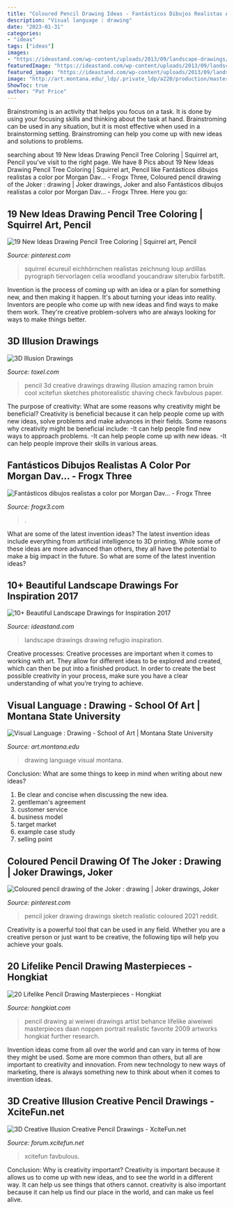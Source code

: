 ```yaml
---
title: "Coloured Pencil Drawing Ideas - Fantásticos Dibujos Realistas A Color Por Morgan Dav..."
description: "Visual language : drawing"
date: "2023-01-31"
categories:
- "ideas"
tags: ["ideas"]
images:
- "https://ideastand.com/wp-content/uploads/2013/09/landscape-drawings/landscape-drawing-2.jpg"
featuredImage: "https://ideastand.com/wp-content/uploads/2013/09/landscape-drawings/landscape-drawing-2.jpg"
featured_image: "https://ideastand.com/wp-content/uploads/2013/09/landscape-drawings/landscape-drawing-2.jpg"
image: "http://art.montana.edu/_ldp/.private_ldp/a220/production/master/824fc751-137a-405a-9100-bbd2bc11713a.jpg"
ShowToc: true
author: "Pat Price"
---
```



Brainstroming is an activity that helps you focus on a task. It is done by using your focusing skills and thinking about the task at hand. Brainstroming can be used in any situation, but it is most effective when used in a brainstorming setting. Brainstroming can help you come up with new ideas and solutions to problems.

	

		
searching about 19 New Ideas Drawing Pencil Tree Coloring | Squirrel art, Pencil you've visit to the right page. We have 8 Pics about 19 New Ideas Drawing Pencil Tree Coloring | Squirrel art, Pencil like Fantásticos dibujos realistas a color por Morgan Dav... - Frogx Three, Coloured pencil drawing of the Joker : drawing | Joker drawings, Joker and also Fantásticos dibujos realistas a color por Morgan Dav... - Frogx Three. Here you go:
		
    
## 19 New Ideas Drawing Pencil Tree Coloring | Squirrel Art, Pencil

<img loading=lazy src="https://i.pinimg.com/736x/29/cf/e0/29cfe004831d9aafd23aad8f7c88c72f.jpg" onerror="this.onerror=null;this.src='https://tse1.mm.bing.net/th?id=OIP.Lbrte7X__AcU_jM_CSm20AAAAA&amp;pid=15.1';" alt="19 New Ideas Drawing Pencil Tree Coloring | Squirrel art, Pencil">

_Source: pinterest.com_

>squirrel écureuil eichhörnchen realistas zeichnung loup ardillas pyrograph tiervorlagen celia woodland youcandraw siterubix farbstift. 

	

Invention is the process of coming up with an idea or a plan for something new, and then making it happen. It's about turning your ideas into reality. Inventors are people who come up with new ideas and find ways to make them work. They're creative problem-solvers who are always looking for ways to make things better.

    
## 3D Illusion Drawings

<img loading=lazy src="http://www.toxel.com/wp-content/uploads/2013/01/3diart20.jpg" onerror="this.onerror=null;this.src='https://tse2.mm.bing.net/th?id=OIP.R3gIYUdJ4MOB1f-wjLeHsAHaJ4&amp;pid=15.1';" alt="3D Illusion Drawings">

_Source: toxel.com_

>pencil 3d creative drawings drawing illusion amazing ramon bruin cool xcitefun sketches photorealistic shaving check favbulous paper. 

	

The purpose of creativity: What are some reasons why creativity might be beneficial?
Creativity is beneficial because it can help people come up with new ideas, solve problems and make advances in their fields. Some reasons why creativity might be beneficial include: 
-It can help people find new ways to approach problems. 
-It can help people come up with new ideas. 
-It can help people improve their skills in various areas.

    
## Fantásticos Dibujos Realistas A Color Por Morgan Dav... - Frogx Three

<img loading=lazy src="https://www.frogx3.com/wp-content/uploads/2014/04/dibujos-Morgan-Davidson-3.jpg" onerror="this.onerror=null;this.src='https://tse1.mm.bing.net/th?id=OIP.N7HWgVB87LUTEA4CzZdWVwHaOc&amp;pid=15.1';" alt="Fantásticos dibujos realistas a color por Morgan Dav... - Frogx Three">

_Source: frogx3.com_

>. 

	

What are some of the latest invention ideas?
The latest invention ideas include everything from artificial intelligence to 3D printing. While some of these ideas are more advanced than others, they all have the potential to make a big impact in the future. So what are some of the latest invention ideas?

    
## 10+ Beautiful Landscape Drawings For Inspiration 2017

<img loading=lazy src="https://ideastand.com/wp-content/uploads/2013/09/landscape-drawings/landscape-drawing-2.jpg" onerror="this.onerror=null;this.src='https://tse4.mm.bing.net/th?id=OIP.0Nq5IF4_v3t8Hy_p0b0a2AHaKg&amp;pid=15.1';" alt="10+ Beautiful Landscape Drawings for Inspiration 2017">

_Source: ideastand.com_

>landscape drawings drawing refugio inspiration. 

	

Creative processes:
Creative processes are important when it comes to working with art. They allow for different ideas to be explored and created, which can then be put into a finished product. In order to create the best possible creativity in your process, make sure you have a clear understanding of what you’re trying to achieve.

    
## Visual Language : Drawing - School Of Art | Montana State University

<img loading=lazy src="http://art.montana.edu/_ldp/.private_ldp/a220/production/master/824fc751-137a-405a-9100-bbd2bc11713a.jpg" onerror="this.onerror=null;this.src='https://tse1.mm.bing.net/th?id=OIP.ZChysFyqzztn-m6kiNv4-gHaJn&amp;pid=15.1';" alt="Visual Language : Drawing - School of Art | Montana State University">

_Source: art.montana.edu_

>drawing language visual montana. 

	

Conclusion: What are some things to keep in mind when writing about new ideas?
1. Be clear and concise when discussing the new idea.
2. gentleman's agreement 
3. customer service 
4. business model 
5. target market 
6. example case study
7. selling point 

    
## Coloured Pencil Drawing Of The Joker : Drawing | Joker Drawings, Joker

<img loading=lazy src="https://i.pinimg.com/736x/f3/c7/66/f3c766fddb8d3631f72ba9fbe7047db1.jpg" onerror="this.onerror=null;this.src='https://tse1.mm.bing.net/th?id=OIP.9esKv2NjHlKK2VzBWOxVDAHaJ6&amp;pid=15.1';" alt="Coloured pencil drawing of the Joker : drawing | Joker drawings, Joker">

_Source: pinterest.com_

>pencil joker drawing drawings sketch realistic coloured 2021 reddit. 

	

Creativity is a powerful tool that can be used in any field. Whether you are a creative person or just want to be creative, the following tips will help you achieve your goals.

    
## 20 Lifelike Pencil Drawing Masterpieces - Hongkiat

<img loading=lazy src="https://assets.hongkiat.com/uploads/pencil-artworks/aiweiwei.jpg" onerror="this.onerror=null;this.src='https://tse3.mm.bing.net/th?id=OIP.i5WvJSmKMuM0AvqLqDz3fAHaL0&amp;pid=15.1';" alt="20 Lifelike Pencil Drawing Masterpieces - Hongkiat">

_Source: hongkiat.com_

>pencil drawing ai weiwei drawings artist behance lifelike aiweiwei masterpieces daan noppen portrait realistic favorite 2009 artworks hongkiat further research. 

	

Invention ideas come from all over the world and can vary in terms of how they might be used. Some are more common than others, but all are important to creativity and innovation. From new technology to new ways of marketing, there is always something new to think about when it comes to invention ideas.

    
## 3D Creative Illusion Creative Pencil Drawings - XciteFun.net

<img loading=lazy src="https://img.xcitefun.net/users/2012/12/311536,xcitefun-3d-creative-illusion-creative-pencil-dra.jpg" onerror="this.onerror=null;this.src='https://tse1.mm.bing.net/th?id=OIP.ea5dOI_ohoU83y8l4SzUHgAAAA&amp;pid=15.1';" alt="3D Creative Illusion Creative Pencil Drawings - XciteFun.net">

_Source: forum.xcitefun.net_

>xcitefun favbulous. 

	

Conclusion: Why is creativity important?
Creativity is important because it allows us to come up with new ideas, and to see the world in a different way. It can help us see things that others cannot. creativity is also important because it can help us find our place in the world, and can make us feel alive.

